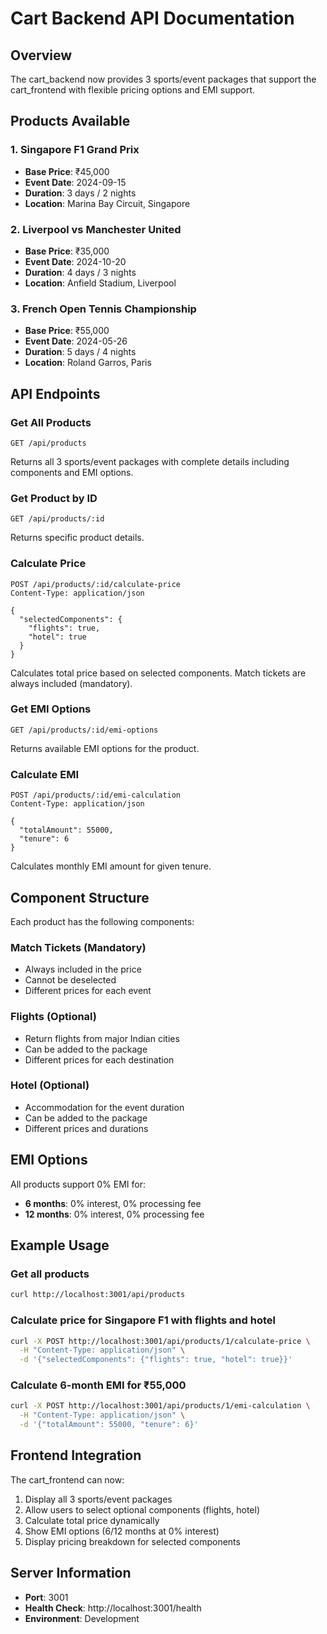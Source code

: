 # Cart Backend API Documentation

## Overview
The cart_backend now provides 3 sports/event packages that support the cart_frontend with flexible pricing options and EMI support.

## Products Available

### 1. Singapore F1 Grand Prix
- **Base Price**: ₹45,000
- **Event Date**: 2024-09-15
- **Duration**: 3 days / 2 nights
- **Location**: Marina Bay Circuit, Singapore

### 2. Liverpool vs Manchester United
- **Base Price**: ₹35,000
- **Event Date**: 2024-10-20
- **Duration**: 4 days / 3 nights
- **Location**: Anfield Stadium, Liverpool

### 3. French Open Tennis Championship
- **Base Price**: ₹55,000
- **Event Date**: 2024-05-26
- **Duration**: 5 days / 4 nights
- **Location**: Roland Garros, Paris

## API Endpoints

### Get All Products
```
GET /api/products
```
Returns all 3 sports/event packages with complete details including components and EMI options.

### Get Product by ID
```
GET /api/products/:id
```
Returns specific product details.

### Calculate Price
```
POST /api/products/:id/calculate-price
Content-Type: application/json

{
  "selectedComponents": {
    "flights": true,
    "hotel": true
  }
}
```
Calculates total price based on selected components. Match tickets are always included (mandatory).

### Get EMI Options
```
GET /api/products/:id/emi-options
```
Returns available EMI options for the product.

### Calculate EMI
```
POST /api/products/:id/emi-calculation
Content-Type: application/json

{
  "totalAmount": 55000,
  "tenure": 6
}
```
Calculates monthly EMI amount for given tenure.

## Component Structure

Each product has the following components:

### Match Tickets (Mandatory)
- Always included in the price
- Cannot be deselected
- Different prices for each event

### Flights (Optional)
- Return flights from major Indian cities
- Can be added to the package
- Different prices for each destination

### Hotel (Optional)
- Accommodation for the event duration
- Can be added to the package
- Different prices and durations

## EMI Options

All products support 0% EMI for:
- **6 months**: 0% interest, 0% processing fee
- **12 months**: 0% interest, 0% processing fee

## Example Usage

### Get all products
```bash
curl http://localhost:3001/api/products
```

### Calculate price for Singapore F1 with flights and hotel
```bash
curl -X POST http://localhost:3001/api/products/1/calculate-price \
  -H "Content-Type: application/json" \
  -d '{"selectedComponents": {"flights": true, "hotel": true}}'
```

### Calculate 6-month EMI for ₹55,000
```bash
curl -X POST http://localhost:3001/api/products/1/emi-calculation \
  -H "Content-Type: application/json" \
  -d '{"totalAmount": 55000, "tenure": 6}'
```

## Frontend Integration

The cart_frontend can now:
1. Display all 3 sports/event packages
2. Allow users to select optional components (flights, hotel)
3. Calculate total price dynamically
4. Show EMI options (6/12 months at 0% interest)
5. Display pricing breakdown for selected components

## Server Information

- **Port**: 3001
- **Health Check**: http://localhost:3001/health
- **Environment**: Development

